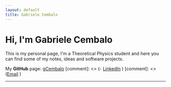 ```yaml
---
layout: default
title: Gabriele Cembalo
---
```


# Hi, I'm Gabriele Cembalo

This is my personal page, I'm a Theoretical Physics student and here you can find some of my notes, ideas and software projects.

My **GitHub** page: [gCembalo](https://github.com/gCembalo)
[comment]: <> (- [LinkedIn](https://linkedin.com/in/tuo-profilo) )
[comment]: <> ([Email](gabriele.cembalo02@gmail.com) )

---
